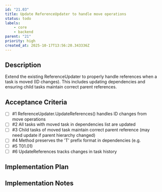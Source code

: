 ```yaml
---
id: "21.03"
title: Update ReferenceUpdater to handle move operations
status: todo
labels:
    - core
    - backend
parent: "21"
priority: high
created_at: 2025-10-17T13:56:20.343336Z
---
```

## Description

Extend the existing ReferenceUpdater to properly handle references when a task is moved (ID changes). This includes updating dependencies and ensuring child tasks maintain correct parent references.

## Acceptance Criteria
<!-- AC:BEGIN -->

- [ ] #1 ReferenceUpdater.UpdateReferences() handles ID changes from move operations
- [ ] #2 All tasks with moved task in dependencies list are updated
- [ ] #3 Child tasks of moved task maintain correct parent reference (may need update if parent hierarchy changed)
- [ ] #4 Method preserves the 'T' prefix format in dependencies (e.g.
- [ ] #5  T01.01)
- [ ] #6 UpdateReferences tracks changes in task history

<!-- AC:END -->

## Implementation Plan



## Implementation Notes


